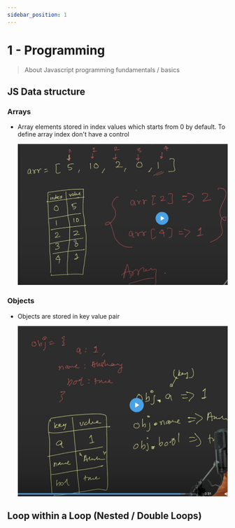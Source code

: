 ```yaml
---
sidebar_position: 1
---
```


# 1 - Programming

> About Javascript programming fundamentals / basics

## JS Data structure

### Arrays

- Array elements stored in index values which starts from 0 by default. To define array index don't have a control

  ![alt text](../images/array_img.png)

### Objects

- Objects are stored in key value pair

  ![alt text](../images/obj_img.png)

## Loop within a Loop (Nested / Double Loops)
